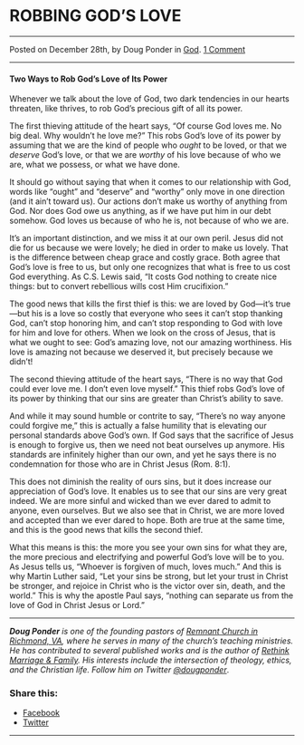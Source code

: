 ROBBING GOD’S LOVE
==================

* * *

Posted on December 28th, by Doug Ponder in [God](http://www.remnantresource.org/category/god/). [1 Comment](http://www.remnantresource.org/robbing-gods-love/#comments)

* * *

#### Two Ways to Rob God’s Love of Its Power

Whenever we talk about the love of God, two dark tendencies in our hearts threaten, like thrives, to rob God’s precious gift of all its power.

The first thieving attitude of the heart says, “Of course God loves me. No big deal. Why wouldn’t he love me?” This robs God’s love of its power by assuming that we are the kind of people who _ought_ to be loved, or that we _deserve_ God’s love, or that we are _worthy_ of his love because of who we are, what we possess, or what we have done.

It should go without saying that when it comes to our relationship with God, words like “ought” and “deserve” and “worthy” only move in one direction (and it ain’t toward us). Our actions don’t make us worthy of anything from God. Nor does God owe us anything, as if we have put him in our debt somehow. God loves us because of who he is, not because of who we are.

It’s an important distinction, and we miss it at our own peril. Jesus did not die for us because we were lovely; he died in order to make us lovely. That is the difference between cheap grace and costly grace. Both agree that God’s love is free to us, but only one recognizes that what is free to us cost God everything. As C.S. Lewis said, “It costs God nothing to create nice things: but to convert rebellious wills cost Him crucifixion.”

The good news that kills the first thief is this: we are loved by God—it’s true—but his is a love so costly that everyone who sees it can’t stop thanking God, can’t stop honoring him, and can’t stop responding to God with love for him and love for others. When we look on the cross of Jesus, that is what we ought to see: God’s amazing love, not our amazing worthiness. His love is amazing not because we deserved it, but precisely because we didn’t!

The second thieving attitude of the heart says, “There is no way that God could ever love me. I don’t even love myself.” This thief robs God’s love of its power by thinking that our sins are greater than Christ’s ability to save.

And while it may sound humble or contrite to say, “There’s no way anyone could forgive me,” this is actually a false humility that is elevating our personal standards above God’s own. If God says that the sacrifice of Jesus is enough to forgive us, then we need not beat ourselves up anymore. His standards are infinitely higher than our own, and yet he says there is no condemnation for those who are in Christ Jesus (Rom. 8:1).

This does not diminish the reality of ours sins, but it does increase our appreciation of God’s love. It enables us to see that our sins are very great indeed. We are more sinful and wicked than we ever dared to admit to anyone, even ourselves. But we also see that in Christ, we are more loved and accepted than we ever dared to hope. Both are true at the same time, and this is the good news that kills the second thief.

What this means is this: the more you see your own sins for what they are, the more precious and electrifying and powerful God’s love will be to you. As Jesus tells us, “Whoever is forgiven of much, loves much.” And this is why Martin Luther said, “Let your sins be strong, but let your trust in Christ be stronger, and rejoice in Christ who is the victor over sin, death, and the world.” This is why the apostle Paul says, “nothing can separate us from the love of God in Christ Jesus or Lord.”

* * *

_**Doug Ponder** is one of the founding pastors of [Remnant Church in Richmond, VA](http://www.remnantrichmond.org/), where he serves in many of the church’s teaching ministries. He has contributed to several published works and is the author of [Rethink Marriage & Family](http://www.remnantrichmond.org/mediafiles/uploaded/r/0e1604567_rethink-marriage-and-family-ebook.pdf). His interests include the intersection of theology, ethics, and the Christian life. Follow him on Twitter [@dougponder](https://twitter.com/dougponder)_.

### Share this:

*   [Facebook](http://www.remnantresource.org/robbing-gods-love/?share=facebook "Click to share on Facebook")
*   [Twitter](http://www.remnantresource.org/robbing-gods-love/?share=twitter "Click to share on Twitter")

  

* * *
